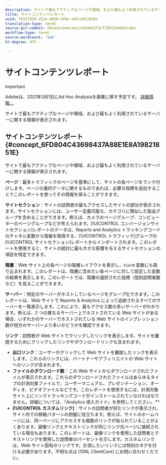 ```yaml
---
description: サイトで最もアクティブなページや領域、および最もよく利用されているサーバーに関する情報が表示されます。
title: サイトコンテンツレポート
uuid: 70317d28-a52e-4660-9f8e-a8fce012836c
translation-type: tm+mt
source-git-commit: d4cb2acb4ecaecce3644a2f3cf29913440e5cd6a
workflow-type: tm+mt
source-wordcount: '544'
ht-degree: 97%

---
```



# サイトコンテンツレポート

>[!IMPORTANT]
>
>Adobeは、2021年3月1日にAd Hoc Analysisを廃業に移す予定です。 [詳細情報...](https://adobe.ly/discoverworkspace).

サイトで最もアクティブなページや領域、および最もよく利用されているサーバーに関する情報が表示されます。

## サイトコンテンツレポート {#concept_6FD804C43698437A88E1E8A19821851E}

サイトで最もアクティブなページや領域、および最もよく利用されているサーバーに関する情報が表示されます。

**ページ**：最多トラフィックのページを基準にして、サイトの各ページをランク付けします。ページの量的データに関するものであれば、必要な指標を追加することでこのレポートを使ってその情報を得ることができます。

**サイトセクション**：サイトの訪問者が最もアクセスしたサイトの部分が表示されます。サイトセクションには、ユーザー定義可能な、カテゴリに類似した製品グループを含めることができます。例えば、カメラのページグループ、コンピューターのページグループなどが考えられます。[!UICONTROL コンバージョンサイトセクション]レポートのデータは、Reports and Analytics トラッキングコードのチャネル変数から情報を取得する、[!UICONTROL トラフィック]グループの[!UICONTROL サイトセクション]レポートからインポートされます。このレポートを使用すると、サイトの統計に最も大きな影響を与えるサイトセクションの項目を特定できます。

**階層**：Web サイト上の各ページの階層レイアウトを表示し、*`hierN`* 変数にも取り込まれます。このレポートは、階層に含めたい各ページに対して設定した変数の結果を表示します。このレポートでは、階層の選択された指標（個別訪問者数など）を見ることができます。

**サーバー**：特定のサーバーがホストしているページをグループ化できます。このレポートは、Web サイトで Reports &amp; Analytics によって追跡されるすべてのサーバーを一覧表示します。これにより、最もアクセス数の多いサーバーがわかります。例えば、2 つの異なるサーバー上でホストされている Web サイトがある場合、いずれかのサーバーでホストされている Web サイトのインプレッション数が他方のサーバーより多いかどうかを確認できます。

**リンク**：訪問者が Web サイトでクリックしたリンクを表示します。サイトを離脱するためにクリックしたリンクやダウンロードリンクも含まれます。

* **出口リンク**：ユーザーがクリックして Web サイトを離脱したリンクを表示します。これらのリンクには、パートナーやアフィリエイトの Web サイトへのリンクが含まれます。
* **ファイルのダウンロード数**：この Web サイトからダウンロードされたファイルが表示されます。これらのダウンロードされたファイルはあらゆるタイプの計測対象ファイルで、ユーザーマニュアル、プレゼンテーション、オーディオ、ビデオファイルなどです。このレポートを使用するには、計測対象サイト上にリンクトラッキングコードがインストールされていなければなりません。詳細については、『Analytics 導入ガイド』を参照してください。**
* **[!UICONTROL カスタムリンク]**：サイトの訪問者が好むリンクが表示され、サイト内での移動パターンの把握に役立ちます。例えば、サイトのホームページには、同一ページにアクセスする複数のリンクが貼られていることがよくあります。画像リンクとテキストリンクが同じリンク先ページに接続されている場合もあります。このレポートは、画像リンクを使用した訪問者とテキストリンクを使用した訪問者のパーセントを示します。カスタムリンクは、Web サイト固有のリンクです。計測したいリンクには特別のタグを付ける必要があります。不明な点は [!DNL ClientCare] にお問い合わせください。

